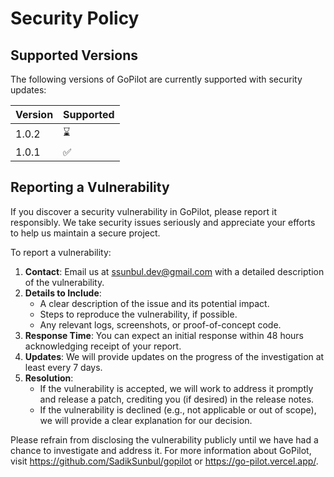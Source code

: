 # Security Policy

## Supported Versions

The following versions of GoPilot are currently supported with security updates:

| Version | Supported |
| --- | --- |
| 1.0.2 | :hourglass: |
| 1.0.1 | :white_check_mark: |

## Reporting a Vulnerability

If you discover a security vulnerability in GoPilot, please report it responsibly. We take security issues seriously and appreciate your efforts to help us maintain a secure project.

To report a vulnerability:

1. **Contact**: Email us at ssunbul.dev@gmail.com with a detailed description of the vulnerability.
2. **Details to Include**:
   - A clear description of the issue and its potential impact.
   - Steps to reproduce the vulnerability, if possible.
   - Any relevant logs, screenshots, or proof-of-concept code.
3. **Response Time**: You can expect an initial response within 48 hours acknowledging receipt of your report.
4. **Updates**: We will provide updates on the progress of the investigation at least every 7 days.
5. **Resolution**:
   - If the vulnerability is accepted, we will work to address it promptly and release a patch, crediting you (if desired) in the release notes.
   - If the vulnerability is declined (e.g., not applicable or out of scope), we will provide a clear explanation for our decision.

Please refrain from disclosing the vulnerability publicly until we have had a chance to investigate and address it. For more information about GoPilot, visit https://github.com/SadikSunbul/gopilot or https://go-pilot.vercel.app/.
